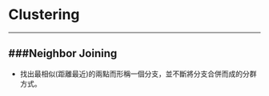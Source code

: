 # Clustering
---

<script src="../../js/general.js"></script>

###Neighbor Joining
---

* 找出最相似(距離最近)的兩點而形稱一個分支，並不斷將分支合併而成的分群方式。